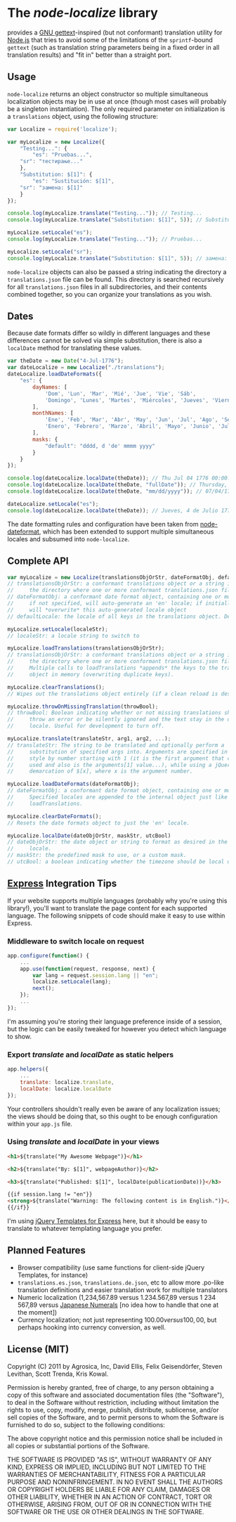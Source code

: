 # The *node-localize* library
provides a [GNU gettext](http://www.gnu.org/s/gettext/)-inspired (but not conformant) translation utility for [Node.js](http://nodejs.org) that tries to avoid some of the limitations of the ``sprintf``-bound ``gettext`` (such as translation string parameters being in a fixed order in all translation results) and "fit in" better than a straight port.

## Usage

``node-localize`` returns an object constructor so multiple simultaneous localization objects may be in use at once (though most cases will probably be a singleton instantiation). The only required parameter on initialization is a ``translations`` object, using the following structure:

```js
var Localize = require('localize');

var myLocalize = new Localize({
    "Testing...": {
        "es": "Pruebas...",
	"sr": "тестирање..."
    },
    "Substitution: $[1]": {
        "es": "Sustitución: $[1]",
	"sr": "замена: $[1]"
    }
});

console.log(myLocalize.translate("Testing...")); // Testing...
console.log(myLocalize.translate("Substitution: $[1]", 5)); // Substitution: 5

myLocalize.setLocale("es");
console.log(myLocalize.translate("Testing...")); // Pruebas...

myLocalize.setLocale("sr");
console.log(myLocalize.translate("Substitution: $[1]", 5)); // замена: 5
```

``node-localize`` objects can also be passed a string indicating the directory a ``translations.json`` file can be found. This directory is searched recursively for all ``translations.json`` files in all subdirectories, and their contents combined together, so you can organize your translations as you wish.

## Dates

Because date formats differ so wildly in different languages and these differences cannot be solved via simple substitution, there is also a ``localDate`` method for translating these values.

```js
var theDate = new Date("4-Jul-1776");
var dateLocalize = new Localize("./translations");
dateLocalize.loadDateFormats({
	"es": {
		dayNames: [
			'Dom', 'Lun', 'Mar', 'Mié', 'Jue', 'Vie', 'Sáb',
			'Domingo', 'Lunes', 'Martes', 'Miércoles', 'Jueves', 'Viernes', 'Sábado'
		],
		monthNames: [
			'Ene', 'Feb', 'Mar', 'Abr', 'May', 'Jun', 'Jul', 'Ago', 'Sep', 'Oct', 'Nov', 'Dic',
			'Enero', 'Febrero', 'Marzo', 'Abril', 'Mayo', 'Junio', 'Julio', 'Agosto', 'Septiembre', 'Octubre', 'Noviembre', 'Diciembre'
		],
		masks: {
			"default": "dddd, d 'de' mmmm yyyy"
		}
	}
});

console.log(dateLocalize.localDate(theDate)); // Thu Jul 04 1776 00:00:00
console.log(dateLocalize.localDate(theDate, "fullDate")); // Thursday, July 4, 1776
console.log(dateLocalize.localDate(theDate, "mm/dd/yyyy")); // 07/04/1776

dateLocalize.setLocale("es");
console.log(dateLocalize.localDate(theDate)); // Jueves, 4 de Julio 1776
```

The date formatting rules and configuration have been taken from [node-dateformat](https://github.com/felixge/node-dateformat), which has been extended to support multiple simultaneous locales and subsumed into ``node-localize``.

## Complete API

```js
var myLocalize = new Localize(translationsObjOrStr, dateFormatObj, defaultLocaleStr);
// translationsObjOrStr: a conformant translations object or a string indicating
//     the directory where one or more conformant translations.json files are stored
// dateFormatObj: a conformant date format object, containing one or more locales
//     if not specified, will auto-generate an 'en' locale; if initially specified,
//     will *overwrite* this auto-generated locale object
// defaultLocale: the locale of all keys in the translations object. Defaults to 'en'
```

```js
myLocalize.setLocale(localeStr);
// localeStr: a locale string to switch to
```

```js
myLocalize.loadTranslations(translationsObjOrStr);
// translationsObjOrStr: a conformant translations object or a string indicating
//     the directory where one or more conformant translations.json files are stored
//     Multiple calls to loadTranslations *appends* the keys to the translations
//     object in memory (overwriting duplicate keys).
```

```js
myLocalize.clearTranslations();
// Wipes out the translations object entirely (if a clean reload is desired)
```

```js
myLocalize.throwOnMissingTranslation(throwBool);
// throwBool: Boolean indicating whether or not missing translations should
//     throw an error or be silently ignored and the text stay in the default
//     locale. Useful for development to turn off.
```

```js
myLocalize.translate(translateStr, arg1, arg2, ...);
// translateStr: The string to be translated and optionally perform a
//     substitution of specified args into. Arguments are specified in a RegExp
//     style by number starting with 1 (it is the first argument that can be
//     used and also is the arguments[1] value...), while using a jQuery-style
//     demarcation of $[x], where x is the argument number.
```

```js
myLocalize.loadDateFormats(dateFormatObj);
// dateFormatObj: a conformant date format object, containing one or more locales
//     Specified locales are appended to the internal object just like
//     loadTranslations.
```

```js
myLocalize.clearDateFormats();
// Resets the date formats object to just the 'en' locale.
```

```js
myLocalize.localDate(dateObjOrStr, maskStr, utcBool)
// dateObjOrStr: the date object or string to format as desired in the current
//     locale.
// maskStr: the predefined mask to use, or a custom mask.
// utcBool: a boolean indicating whether the timezone should be local or UTC
```

## [Express](http://expressjs.com) Integration Tips

If your website supports multiple languages (probably why you're using this library!), you'll want to translate the page content for each supported language. The following snippets of code should make it easy to use within Express.

### Middleware to switch locale on request

```js
app.configure(function() {
    ...
    app.use(function(request, response, next) {
        var lang = request.session.lang || "en";
        localize.setLocale(lang);
        next();
    });
    ...
});
```

I'm assuming you're storing their language preference inside of a session, but the logic can be easily tweaked for however you detect which language to show.

### Export *translate* and *localDate* as static helpers

```js
app.helpers({
    ...
    translate: localize.translate,
    localDate: localize.localDate
});
```

Your controllers shouldn't really even be aware of any localization issues; the views should be doing that, so this ought to be enough configuration within your ``app.js`` file.

### Using *translate* and *localDate* in your views

```html
<h1>${translate("My Awesome Webpage")}</h1>

<h2>${translate("By: $[1]", webpageAuthor)}</h2>

<h3>${translate("Published: $[1]", localDate(publicationDate))}</h3>

{{if session.lang != "en"}}
<strong>${translate("Warning: The following content is in English.")}</strong>
{{/if}}
```

I'm using [jQuery Templates for Express](https://github.com/kof/node-jqtpl) here, but it should be easy to translate to whatever templating language you prefer.

## Planned Features

* Browser compatibility (use same functions for client-side jQuery Templates, for instance)
* ``translations.es.json``, ``translations.de.json``, etc to allow more .po-like translation definitions and easier translation work for multiple translators
* Numeric localization (1,234,567.89 versus 1.234.567,89 versus 1 234 567,89 versus [Japanese Numerals](http://en.wikipedia.org/wiki/Japanese_numerals) [no idea how to handle that one at the moment])
* Currency localization; not just representing $100.00 versus 100,00$, but perhaps hooking into currency conversion, as well.

## License (MIT)

Copyright (C) 2011 by Agrosica, Inc, David Ellis, Felix Geisendörfer, Steven Levithan, Scott Trenda, Kris Kowal.

Permission is hereby granted, free of charge, to any person obtaining a copy
of this software and associated documentation files (the "Software"), to deal
in the Software without restriction, including without limitation the rights
to use, copy, modify, merge, publish, distribute, sublicense, and/or sell
copies of the Software, and to permit persons to whom the Software is
furnished to do so, subject to the following conditions:

The above copyright notice and this permission notice shall be included in
all copies or substantial portions of the Software.

THE SOFTWARE IS PROVIDED "AS IS", WITHOUT WARRANTY OF ANY KIND, EXPRESS OR
IMPLIED, INCLUDING BUT NOT LIMITED TO THE WARRANTIES OF MERCHANTABILITY,
FITNESS FOR A PARTICULAR PURPOSE AND NONINFRINGEMENT. IN NO EVENT SHALL THE
AUTHORS OR COPYRIGHT HOLDERS BE LIABLE FOR ANY CLAIM, DAMAGES OR OTHER
LIABILITY, WHETHER IN AN ACTION OF CONTRACT, TORT OR OTHERWISE, ARISING FROM,
OUT OF OR IN CONNECTION WITH THE SOFTWARE OR THE USE OR OTHER DEALINGS IN
THE SOFTWARE.
